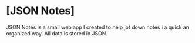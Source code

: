 # [JSON Notes]

JSON Notes is a small web app I created to help jot down notes i a quick an organized way. All data is stored in JSON.


